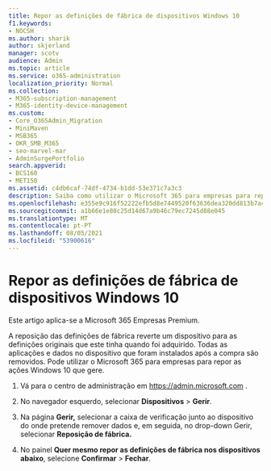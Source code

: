 ```yaml
---
title: Repor as definições de fábrica de dispositivos Windows 10
f1.keywords:
- NOCSH
ms.author: sharik
author: skjerland
manager: scotv
audience: Admin
ms.topic: article
ms.service: o365-administration
localization_priority: Normal
ms.collection:
- M365-subscription-management
- M365-identity-device-management
ms.custom:
- Core_O365Admin_Migration
- MiniMaven
- MSB365
- OKR_SMB_M365
- seo-marvel-mar
- AdminSurgePortfolio
search.appverid:
- BCS160
- MET150
ms.assetid: c4db6caf-74df-4734-b1dd-53e371c7a3c3
description: Saiba como utilizar o Microsoft 365 para empresas para repor as Windows 10 dispositivos que gere, reverter para as definições originais na compra.
ms.openlocfilehash: e355e9c916f52222efb5d8e7449520f63636dea320dd813b7acfa0f1f3a0b318
ms.sourcegitcommit: a1b66e1e80c25d14d67a9b46c79ec7245d88e045
ms.translationtype: MT
ms.contentlocale: pt-PT
ms.lasthandoff: 08/05/2021
ms.locfileid: "53900616"
---
```

# <a name="reset-windows-10-devices-to-their-factory-settings"></a>Repor as definições de fábrica de dispositivos Windows 10

Este artigo aplica-se a Microsoft 365 Empresas Premium.

A reposição das definições de fábrica reverte um dispositivo para as definições originais que este tinha quando foi adquirido. Todas as aplicações e dados no dispositivo que foram instalados após a compra são removidos. Pode utilizar o Microsoft 365 para empresas para repor as ações Windows 10 que gere.
  
1. Vá para o centro de administração em <a href="https://go.microsoft.com/fwlink/p/?linkid=837890" target="_blank">https://admin.microsoft.com</a> .
    
2. No navegador esquerdo, selecionar **Dispositivos** \> **Gerir**.

3. Na página **Gerir,** selecionar a caixa de verificação junto ao dispositivo  do onde pretende remover dados e, em seguida, no drop-down Gerir, selecionar **Reposição de fábrica.**
    
4. No painel **Quer mesmo repor as definições de fábrica nos dispositivos abaixo**, selecione **Confirmar** \> **Fechar**.
    
  

